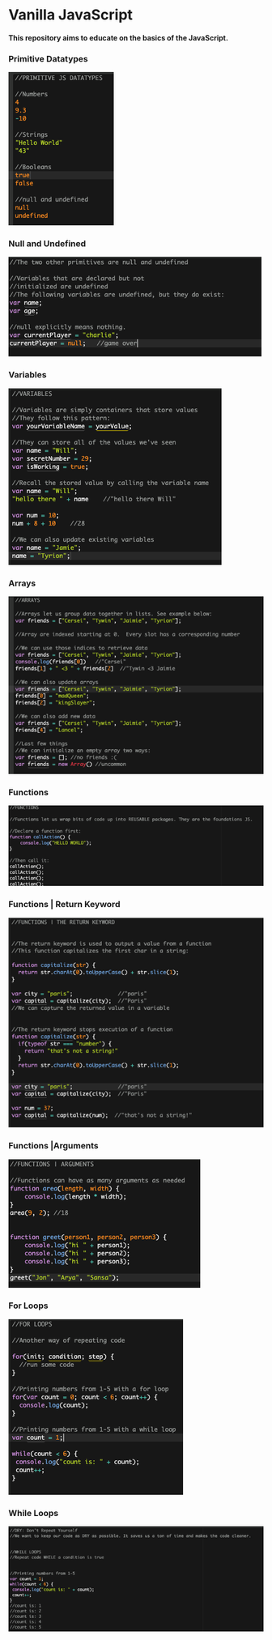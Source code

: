 # Vanilla JavaScript 

#### This repository aims to educate on the basics of the JavaScript. 

### Primitive Datatypes

![](imgs/datatypes.png)

### Null and Undefined

![](imgs/null_undefined.png)

### Variables

![](imgs/variables.png)

### Arrays 

![](imgs/arrays.png)

### Functions

![](imgs/functions.png)

### Functions | Return Keyword

![](imgs/functions_return.png)

### Functions |Arguments

![](imgs/functions_arguments.png)


### For Loops

![](imgs/for_loops.png)

### While Loops

![](imgs/while_loops.png)
